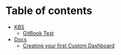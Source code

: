 # Table of contents

* [KBS](README.md)
  * [GitBook Test](kbs/gitbook-test.md)
* [Docs](docs/README.md)
  * [Creating your first Custom Dashboard](docs/creating-your-first-custom-dashboard.md)
